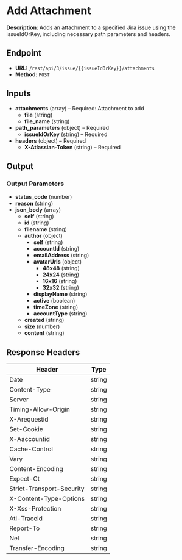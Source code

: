 # Add Attachment

**Description**: Adds an attachment to a specified Jira issue using the issueIdOrKey, including necessary path parameters and headers.

## Endpoint

- **URL:** `/rest/api/3/issue/{{issueIdOrKey}}/attachments`
- **Method:** `POST`
## Inputs

- **attachments** (array) – Required: Attachment to add
  - **file** (string)
  - **file_name** (string)
- **path_parameters** (object) – Required
  - **issueIdOrKey** (string) – Required
- **headers** (object) – Required
  - **X-Atlassian-Token** (string) – Required
## Output

### Output Parameters

- **status_code** (number)
- **reason** (string)
- **json_body** (array)
  - **self** (string)
  - **id** (string)
  - **filename** (string)
  - **author** (object)
    - **self** (string)
    - **accountId** (string)
    - **emailAddress** (string)
    - **avatarUrls** (object)
      - **48x48** (string)
      - **24x24** (string)
      - **16x16** (string)
      - **32x32** (string)
    - **displayName** (string)
    - **active** (boolean)
    - **timeZone** (string)
    - **accountType** (string)
  - **created** (string)
  - **size** (number)
  - **content** (string)
## Response Headers

| Header | Type |
|--------|------|
| Date | string |
| Content-Type | string |
| Server | string |
| Timing-Allow-Origin | string |
| X-Arequestid | string |
| Set-Cookie | string |
| X-Aaccountid | string |
| Cache-Control | string |
| Vary | string |
| Content-Encoding | string |
| Expect-Ct | string |
| Strict-Transport-Security | string |
| X-Content-Type-Options | string |
| X-Xss-Protection | string |
| Atl-Traceid | string |
| Report-To | string |
| Nel | string |
| Transfer-Encoding | string |